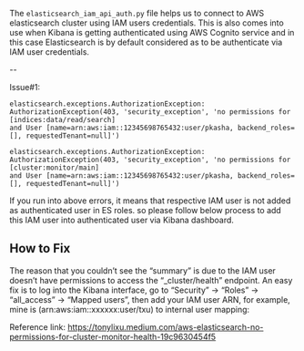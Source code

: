 The `elasticsearch_iam_api_auth.py` file helps us to connect to AWS elasticsearch cluster using IAM users credentials.
This is also comes into use when Kibana is getting authenticated using AWS Cognito service and in this case Elasticsearch is by default considered as to be authenticate via IAM user credentials.

--

Issue#1:
```
elasticsearch.exceptions.AuthorizationException: AuthorizationException(403, 'security_exception', 'no permissions for [indices:data/read/search]
and User [name=arn:aws:iam::12345698765432:user/pkasha, backend_roles=[], requestedTenant=null]')

elasticsearch.exceptions.AuthorizationException: AuthorizationException(403, 'security_exception', 'no permissions for [cluster:monitor/main] 
and User [name=arn:aws:iam::12345698765432:user/pkasha, backend_roles=[], requestedTenant=null]')

```
If you run into above errors, it means that respective IAM user is not added as authenticated user in ES roles. 
so please follow below process to add this IAM user into authenticated user via Kibana dashboard. 

## How to Fix

The reason that you couldn’t see the “summary” is due to the IAM user doesn’t have permissions to access the “_cluster/health” endpoint. An easy fix is to log into the Kibana interface, go to “Security” -> “Roles” -> “all_access” -> “Mapped users”, then add your IAM user ARN, for example, mine is (arn:aws:iam::xxxxxx:user/txu) to internal user mapping:

Reference link: https://tonylixu.medium.com/aws-elasticsearch-no-permissions-for-cluster-monitor-health-19c9630454f5

